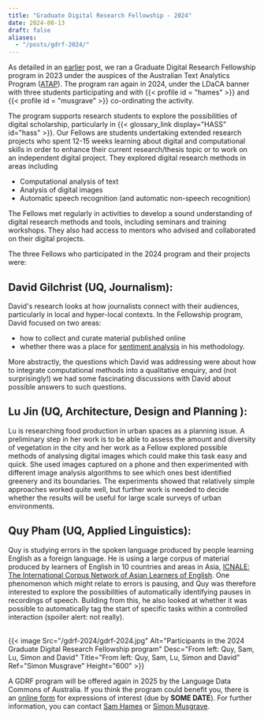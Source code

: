 ```yaml
---
title: "Graduate Digital Research Fellowship - 2024"
date: 2024-08-13
draft: false
aliases:
  - "/posts/gdrf-2024/"
---
```


As detailed in an [earlier](../gdrf/) post, we ran a Graduate Digital Research Fellowship program in 2023 under the auspices of the Australian Text Analytics Program ([ATAP](https://www.atap.edu.au)). The program ran again in 2024, under the LDaCA banner with three students participating and with {{< profile id = "hames" >}} and {{< profile id = "musgrave" >}} co-ordinating the activity.

The program supports research students to explore the possibilities of digital scholarship, particularly in {{< glossary_link display="HASS" id="hass" >}}. Our Fellows are students undertaking extended research projects who spent 12-15 weeks learning about digital and computational skills in order to enhance their current research/thesis topic or to work on an independent digital project. They explored digital research methods in areas including

- Computational analysis of text
- Analysis of digital images
- Automatic speech recognition (and automatic non-speech recognition)

The Fellows met regularly in activities to develop a sound understanding of digital research methods and tools, including seminars and training workshops. They also had access to mentors who advised and collaborated on their digital projects.

The three Fellows who participated in the 2024 program and their projects were:
<br>

## David Gilchrist (UQ, Journalism):

David's research looks at how journalists connect with their audiences, particularly in local and hyper-local contexts. In the Fellowship program, David focused on two areas:

- how to collect and curate material published online
- whether there was a place for [sentiment analysis](https://www.atap.edu.au/text-analysis/methods/#classification) in his methodology.

More abstractly, the questions which David was addressing were about how to integrate computational methods into a qualitative enquiry, and (not surprisingly!) we had some fascinating discussions with David about possible answers to such questions.
<br>

## Lu Jin (UQ, Architecture, Design and Planning ):

Lu is researching food production in urban spaces as a planning issue. A preliminary step in her work is to be able to assess the amount and diversity of vegetation in the city and her work as a Fellow explored possible methods of analysing digital images which could make this task easy and quick. She used images captured on a phone and then experimented with different image analysis algorithms to see which ones best identified greenery and its boundaries. The experiments showed that relatively simple approaches worked quite well, but further work is needed to decide whether the results will be useful for large scale surveys of urban environments.
<br>

## Quy Pham (UQ, Applied Linguistics):

Quy is studying errors in the spoken language produced by people learning English as a foreign language. He is using a large corpus of material produced by learners of English in 10 countries and areas in Asia, [ICNALE: The International Corpus Network of Asian Learners of English](https://language.sakura.ne.jp/icnale/). One phenomenon which might relate to errors is pausing, and Quy was therefore interested to explore the possibilities of automatically identifying pauses in recordings of speech. Building from this, he also looked at whether it was possible to automatically tag the start of specific tasks within a controlled interaction (spoiler alert: not really).

<br>
{{< image Src="/gdrf-2024/gdrf-2024.jpg" Alt="Participants in the 2024 Graduate Digital Research Fellowship program" Desc="From left: Quy, Sam, Lu, Simon and David" Title="From left: Quy, Sam, Lu, Simon and David" Ref="Simon Musgrave"  Height="600" >}}
<br>

A GDRF program will be offered again in 2025 by the Language Data Commons of Australia. If you think the program could benefit you, there is an [online form](https://forms.gle/prTfh5hpMWhT8wkW9) for expressions of interest (due by **SOME DATE**). For further information, you can contact [Sam Hames](mailto:sam.hames@uq.edu.au) or [Simon Musgrave](mailto:s.musgrave@uq.edu.au).
